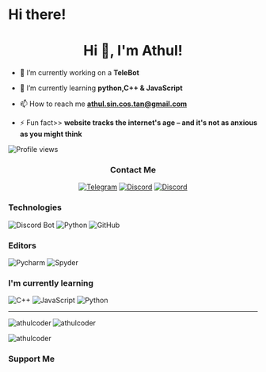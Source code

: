 # Hi there!


<h1 align="center">Hi 👋, I'm Athul!</h1>

- 🔭 I’m currently working on a **TeleBot**

- 🌱 I’m currently learning **python,C++ & JavaScript**

- 📫 How to reach me **athul.sin.cos.tan@gmail.com**

- ⚡ Fun fact>> **website tracks the internet's age – and it's not as anxious as you might think**



![Profile views](https://gpvc.arturio.dev/athulcoder)




<h3 align="center">Contact Me</h3>
<p align="center">
  <a href="https://t.me/athulcoder" target="_blank"><img src="https://img.shields.io/badge/Telegram-6076d6?style=for-the-badge&logo=telegram&logoColor=white" alt="Telegram" /></a>
  <a href="https://discord.com/users/athulcoder#5156" target="_blank"><img src="https://img.shields.io/badge/Discord-7289DA?style=for-the-badge&logo=discord&logoColor=white" alt="Discord" /></a>
  <a href="https://discord.com/users/athulcoder#5156" target="_blank"><img src="https://img.shields.io/badge/Twitter-7289DA?style=for-the-badge&logo=twitter&logoColor=white" alt="Discord" /></a>
</p>



<h3>Technologies</h3>
<p>
  <img src="https://img.shields.io/badge/Bot-121011?style=for-the-badge&logo=Telegram&logoColor=white" alt="Discord Bot" />
  <img src="https://img.shields.io/badge/Python-FCC624?style=for-the-badge&logo=python&logoColor=black" alt="Python" />
  <img src="https://img.shields.io/badge/GitHub-F05032?style=for-the-badge&logo=github&logoColor=white" alt="GitHub" />
</p>


<h3>Editors</h4>
<p>
  <img src="https://img.shields.io/badge/Pycharm-57A143?logo=Pycharm&logoColor=white&style=for-the-badge" alt="Pycharm" />
  <img src="https://img.shields.io/badge/Spyder-7F5AB6?logo=Spyder&logoColor=white&style=for-the-badge" alt="Spyder" />

<h3>I'm currently learning</h3>
<p>
  <img src="https://img.shields.io/badge/C++-2c2cc7?style=for-the-badge&logo=c++&logoColor=white" alt="C++" />
  <img src="https://img.shields.io/badge/JavaScript-F7DF1E?style=for-the-badge&logo=javascript&logoColor=black" alt="JavaScript" />
  <img src="https://img.shields.io/badge/Python-3776AB?style=for-the-badge&logo=python&logoColor=white" alt="Python" />
</p>

<hr />

></p>
<img align="left" src="https://github-readme-stats.vercel.app/api/top-langs/?username=athulcoder&layout=compact&hide=html" alt="athulcoder" />


<p><img align="center" src="https://github-readme-streak-stats.herokuapp.com/?user=athulcoder&" alt="athulcoder" /></p>



<img align="center" src="https://github-readme-stats.vercel.app/api?username=athulcoder&show_icons=true" alt="athulcoder" />
<h3>Support Me</h3> 



